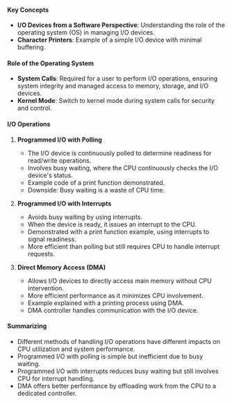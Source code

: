 #### **Key Concepts**

- **I/O Devices from a Software Perspective**: Understanding the role of the operating system (OS) in managing I/O devices.
- **Character Printers**: Example of a simple I/O device with minimal buffering.

#### **Role of the Operating System**

- **System Calls**: Required for a user to perform I/O operations, ensuring system integrity and managed access to memory, storage, and I/O devices.
- **Kernel Mode**: Switch to kernel mode during system calls for security and control.

#### **I/O Operations**

1. **Programmed I/O with Polling**
    
    - The I/O device is continuously polled to determine readiness for read/write operations.
    - Involves busy waiting, where the CPU continuously checks the I/O device's status.
    - Example code of a print function demonstrated.
    - Downside: Busy waiting is a waste of CPU time.
2. **Programmed I/O with Interrupts**
    
    - Avoids busy waiting by using interrupts.
    - When the device is ready, it issues an interrupt to the CPU.
    - Demonstrated with a print function example, using interrupts to signal readiness.
    - More efficient than polling but still requires CPU to handle interrupt requests.
3. **Direct Memory Access (DMA)**
    
    - Allows I/O devices to directly access main memory without CPU intervention.
    - More efficient performance as it minimizes CPU involvement.
    - Example explained with a printing process using DMA.
    - DMA controller handles communication with the I/O device.

#### **Summarizing**

- Different methods of handling I/O operations have different impacts on CPU utilization and system performance.
- Programmed I/O with polling is simple but inefficient due to busy waiting.
- Programmed I/O with interrupts reduces busy waiting but still involves CPU for interrupt handling.
- DMA offers better performance by offloading work from the CPU to a dedicated controller.